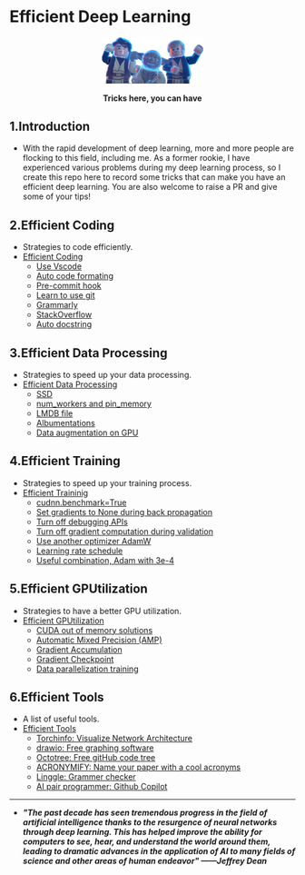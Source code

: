 # Efficient Deep Learning

<div align=center>
  <img src='images/cover.png' width=180 >
</div>
<div align=center>
  <p ><strong>Tricks here, you can have</strong></p>
</div>

## 1.Introduction

- With the rapid development of deep learning, more and more people are flocking to this field, including me. As a former rookie, I have experienced various problems during my deep learning process, so I create this repo here to record some tricks that can make you have an efficient deep learning. You are also welcome to raise a PR and give some of your tips!

## 2.Efficient Coding

- Strategies to code efficiently.
- [Efficient Coding](Efficient_Coding.md)
  - [Use Vscode](Efficient_Coding.md#1-you-shouldnt-miss-vscode)
  - [Auto code formating](Efficient_Coding.md#2-automatically-format-your-code)
  - [Pre-commit hook](Efficient_Coding.md#3-use-a-pre-commit-hook-to-check-your-code)
  - [Learn to use git](Efficient_Coding.md#4-learn-to-use-git)
  - [Grammarly](Efficient_Coding.md#5-use-grammarly-to-check-your-writing)
  - [StackOverflow](Efficient_Coding.md#6-search-on-stackoverflow-first)
  - [Auto docstring](Efficient_Coding.md#7-automatically-format-your-docstring)
## 3.Efficient Data Processing

- Strategies to speed up your data processing.
- [Efficient Data Processing](Efficient_DataProcessing.md)
  - [SSD](Efficient_DataProcessing.md#11-use-ssd-instead)
  - [num_workers and pin_memory](Efficient_DataProcessing.md#12-multiple-workers-and-pinmemory-in-dataloader)
  - [LMDB file](Efficient_DataProcessing.md#21-efficient-data-storage-methods)
  - [Albumentations](Efficient_DataProcessing.md#22-efficient-data-augmentation-library)
  - [Data augmentation on GPU](Efficient_DataProcessing.md#23-data-augmentation-on-gpu)

## 4.Efficient Training

- Strategies to speed up your training process.
- [Efficient Traininig](Efficient_Training.md)
  - [cudnn.benchmark=True](Efficient_Training.md#11-set-cudnnbenchmarktrue)
  - [Set gradients to None during back propagation](Efficient_Training.md#12-set-gradients-to-none-during-back-propagation)
  - [Turn off debugging APIs](Efficient_Training.md#13-turn-off-debugging)
  - [Turn off gradient computation during validation](Efficient_Training.md#14-turn-off-gradient-computation-during-validation)
  - [Use another optimizer AdamW](Efficient_Training.md#21-use-another-optimizer-adamw)
  - [Learning rate schedule](Efficient_Training.md#22-learning-rate-schedule)
  - [Useful combination, Adam with 3e-4](Efficient_Training.md#23-best-combination-adam-with-3e-4)

## 5.Efficient GPUtilization

- Strategies to have a better GPU utilization.
- [Efficient GPUtilization](Efficient_GPUtilization.md)
  - [CUDA out of memory solutions](Efficient_GPUtilization.md#1-cuda-out-of-memory-solutions)
  - [Automatic Mixed Precision (AMP)](Efficient_GPUtilization.md#21-automatic-mixed-precisionamp)
  - [Gradient Accumulation](Efficient_GPUtilization.md#22-gradient-accumulation)
  - [Gradient Checkpoint](Efficient_GPUtilization.md#23-gradient-checkpoint)
  - [Data parallelization training](Efficient_GPUtilization.md#31-distributed-model-training)

## 6.Efficient Tools

- A list of useful tools.
- [Efficient Tools](Efficient_Tools.md)
  - [Torchinfo: Visualize Network Architecture](Efficient_Tools.md#1-torchinfo-visualize-network-architecture)
  - [drawio: Free graphing software](Efficient_Tools.md#2-drawio-free-graphing-software)
  - [Octotree: Free gitHub code tree](Efficient_Tools.md#3-octotree-free-github-code-tree)
  - [ACRONYMIFY: Name your paper with a cool acronyms](Efficient_Tools.md#4-acronymify-name-your-paper-with-a-cool-acronyms)
  - [Linggle: Grammer checker](Efficient_Tools.md#5-linggle-grammer-checker)
  - [AI pair programmer: Github Copilot](Efficient_Tools.md#6-ai-pair-programmer-github-copilot)
----

- ***"The past decade has seen tremendous progress in the field of artificial intelligence thanks to the resurgence of neural networks through deep learning. This has helped improve the ability for computers to see, hear, and understand the world around them, leading to dramatic advances in the application of AI to many fields of science and other areas of human endeavor" ——Jeffrey Dean***